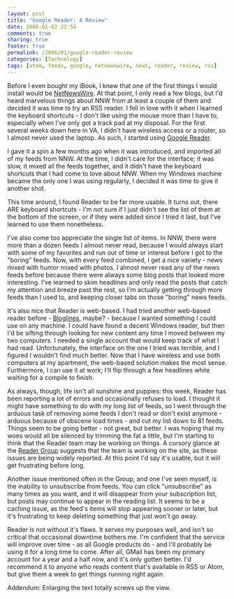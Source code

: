 ```yaml
---
layout: post
title: "Google Reader: A Review"
date: 2006-01-02 22:54
comments: true
sharing: true
footer: true
permalink: /2006/01/google-reader-review
categories: [Technology]
tags: [atom, feeds, google, netnewswire, news, reader, review, rss]
---
```

Before I even bought my iBook, I knew that one of the first things I would install would be <a href="http://ranchero.com/netnewswire/">NetNewsWire</a>.  At that point, I only read a few blogs, but I'd heard marvelous things about NNW from at least a couple of them and decided it was time to try an RSS reader.  I fell in love with it when I learned the keyboard shortcuts - I don't like using the mouse more than I have to, especially when I've only got a track pad at my disposal.  For the first several weeks down here in VA, I didn't have wireless access or a router, so I almost never used the laptop.  As such, I started using <a href="http://www.google.com/reader/">Google Reader</a>.

I gave it a spin a few months ago when it was introduced, and imported all of my feeds from NNW.  At the time, I didn't care for the interface; it was slow, it mixed all the feeds together, and it didn't have the keyboard shortcuts that I had come to love about NNW.  When my Windows machine became the only one I was using regularly, I decided it was time to give it another shot.

This time around, I found Reader to be far more usable.  It turns out, there ARE keyboard shortcuts - I'm not sure if I just didn't see the list of them at the bottom of the screen, or if they were added since I tried it last, but I've learned to use them nonetheless.

I've also come too appreciate the single list of items.  In NNW, there were more than a dozen feeds I almost never read, because I would always start with some of my favorites and run out of time or interest before I got to the "boring" feeds.  Now, with every feed combined, I get a nice variety - news mixed with humor mixed with photos.  I almost never read any of the news feeds before because there were always some blog posts that looked more interesting.  I've learned to skim headlines and only read the posts that catch my attention and breeze past the rest, so I'm actually getting through more feeds than I used to, and keeping closer tabs on those "boring" news feeds.

It's also nice that Reader is web-based.  I had tried another web-based reader before - <a href="http://www.bloglines.com/">Bloglines</a>, maybe? - because I wanted something I could use on any machine.  I could have found a decent Windows reader, but then I'd be sifting through looking for new content any time I moved between my two computers.  I needed a single account that would keep track of what I had read.  Unfortunately, the interface on the one I tried was terrible, and I figured I wouldn't find much better.  Now that I have wireless and use both computers at my apartment, the web-based solution makes the most sense.  Furthermore, I can use it at work; I'll flip through a few headlines while waiting for a compile to finish.

As always, though, life isn't all sunshine and puppies: this week, Reader has been reporting a lot of errors and occasionally refuses to load.  I thought it might have something to do with my long list of feeds, so I went through the arduous task of removing some feeds I don't read or don't exist anymore - arduous because of obscene load times - and cut my list down to 81 feeds.  Things seem to be going better - not great, but better.  I was hoping that my woes would all be silenced by trimming the fat a little, but I'm starting to think that the Reader team may be working on things.  A cursory glance at the <a href="http://groups.google.com/group/Google-Labs-Reader">Reader Group</a> suggests that the team is working on the site, as these issues are being widely reported.  At this point I'd say it's usable, but it will get frustrating before long.

Another issue mentioned often in the Group, and one I've seen myself, is the inability to unsubscribe from feeds.  You can click "unsubscribe" as many times as you want, and it will disappear from your subscription list, but posts may continue to appear in the reading list.  It seems to be a caching issue, as the feed's items will stop appearing sooner or later, but it's frustrating to keep deleting something that just won't go away.

Reader is not without it's flaws.  It serves my purposes well, and isn't so critical that occasional downtime bothers me.  I'm confident that the service will improve over time - as all Google products do - and I'll probably be using it for a long time to come.  After all, GMail has been my primary account for a year and a half now, and it's only gotten better.  I'd recommend it to anyone who reads content that's available in RSS or Atom, but give them a week to get things running right again.

Addendum: Enlarging the text totally screws up the view.
